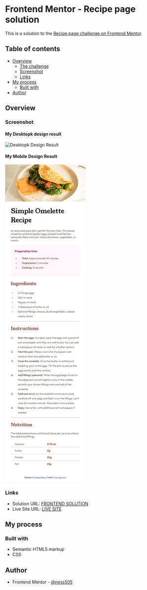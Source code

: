 # Frontend Mentor - Recipe page solution

This is a solution to the [Recipe page challenge on Frontend Mentor](https://www.frontendmentor.io/challenges/recipe-page-KiTsR8QQKm).

## Table of contents

- [Overview](#overview)
  - [The challenge](#the-challenge)
  - [Screenshot](#screenshot)
  - [Links](#links)
- [My process](#my-process)
  - [Built with](#built-with)
- [Author](#author)

## Overview

### Screenshot
#### My Desktopk design result
![Desktopk Design Result](Desktop_Result.png.jpg)
#### My Mobile Design Result
![Mobile Design Result](Mobile_Result.png)

### Links

- Solution URL: [FRONTEND SOLUTION](https://www.frontendmentor.io/solutions/recipe-page-using-responsive-design-u2pppvIgbJ)
- Live Site URL: [LIVE SITE](https://ness505.github.io/Recipe-Page/)

## My process

### Built with

- Semantic HTML5 markup
- CSS 

## Author

- Frontend Mentor - [@ness505](https://www.frontendmentor.io/profile/ness505)
